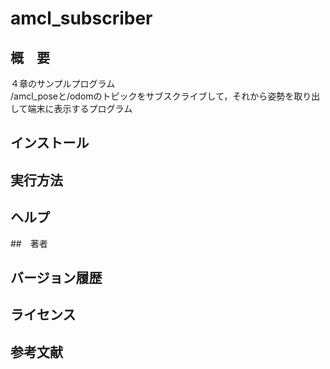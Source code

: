 # amcl_subscriber
## 概　要
４章のサンプルプログラム  
/amcl_poseと/odomのトピックをサブスクライブして，それから姿勢を取り出して端末に表示するプログラム

## インストール


## 実行方法


## ヘルプ



##　著者


## バージョン履歴



## ライセンス



## 参考文献
